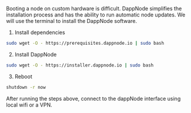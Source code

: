 Booting a node on custom hardware is difficult. DappNode simplifies the installation process and has the ability to run automatic node updates. We will use the terminal to install the DappNode software.

1. Install dependencies
```bash
sudo wget -O - https://prerequisites.dappnode.io | sudo bash
```

2. Install DappNode

```bash
sudo wget -O - https://installer.dappnode.io | sudo bash
```

3. Reboot

```bash
shutdown -r now
```

After running the steps above, connect to the dappNode interface using local wifi or a VPN.
